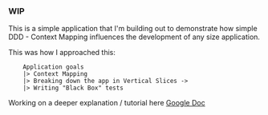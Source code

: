### WIP

This is a simple application that I'm building out to demonstrate how simple DDD - Context Mapping influences the development of any size application. 

This was how I approached this:

```
	Application goals
	|> Context Mapping 
	|> Breaking down the app in Vertical Slices -> 
	|> Writing "Black Box" tests

```

Working on a deeper explanation / tutorial here [Google Doc](https://docs.google.com/document/d/1ocOWxwkeH0yWw56NddMqUPcOg8xMOP2Ug7kXHBGQUy0/edit?usp=sharing)